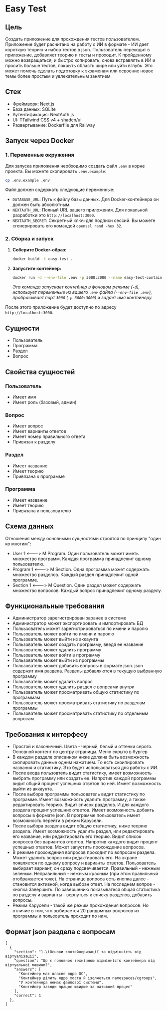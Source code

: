 # Easy Test

## Цель
Создать приложение для прохождения тестов пользователем. Приложение будет расчитано на работу с ИИ в формате - ИИ дает короткую теорию и набор тестов в json. Пользователь переходит в приложение, добавляет теорию и тесты и проходит. К пройденному можно возвращаться, и быстро копировать, снова встравялть в ИИ и просить больше тестов, покрыть область шире или уйти вглубь. Это может помочь сделать подготовку к экзаменам или освоение новое темы более простым и увлекательным занятием.

## Стек
- Фреймворк: Next.js
- База данных: SQLite
- Аутентификация: NextAuth.js
- UI: TTailwind CSS v4 + shadcn/ui
- Развертывание: Dockerfile для Railway

## Запуск через Docker

### 1. Переменные окружения

Для запуска приложения необходимо создать файл `.env` в корне проекта. Вы можете скопировать `.env.example`:

```bash
cp .env.example .env
```

Файл должен содержать следующие переменные:

- `DATABASE_URL`: Путь к файлу базы данных. Для Docker-контейнера он должен быть абсолютным.
- `NEXTAUTH_URL`: Полный URL вашего приложения. Для локальной разработки это `http://localhost:3000`.
- `NEXTAUTH_SECRET`: Секретный ключ для подписи сессий. Вы можете сгенерировать его командой `openssl rand -hex 32`.

### 2. Сборка и запуск

1.  **Соберите Docker-образ:**
    ```bash
    docker build -t easy-test .
    ```

2.  **Запустите контейнер:**
    ```bash
    docker run -d --env-file .env -p 3000:3000 --name easy-test-container easy-test
    ```
    *Эта команда запускает контейнер в фоновом режиме (`-d`), использует переменные из вашего `.env` файла (`--env-file .env`), пробрасывает порт `3000` (`-p 3000:3000`) и задает имя контейнеру.*

После этого приложение будет доступно по адресу `http://localhost:3000`.


## Сущности
- Пользователь
- Программа
- Раздел
- Вопрос

## Свойства сущностей

### Пользователь
- Имеет имя
- Имеет роль (базовый, админ)

### Вопрос
- Имеет вопрос
- Имеет варианты ответов
- Имеет номер правильного ответа
- Привязан к разделу

### Раздел
- Имеет название
- Имеет теорию
- Привязана к программе

### Программа
- Имеет название
- Имеет теорию
- Привязана к пользователю

## Схема данных
Отношения между основными сущностями строятся по принципу "один ко многим":
- User 1 <---> M Program. Один пользователь может иметь множество программ. Каждая программа принадлежит одному пользователю.
- Program 1 <---> M Section. Одна программа может содержать множество разделов. Каждый раздел принадлежит одной программе.
- Section 1 <---> M Question. Один раздел может содержать множество вопросов. Каждый вопрос принадлежит одному разделу.

## Функциональные требования
- Администратор зарегистрирован заранее в системе
- Администратор может экспортировать и импортировать БД
- Полььзователь может зарегистрироваться по имени и паролю
- Пользователь может войти по имени и паролю
- Пользователь может выйти из аккаунта
- Пользователь может создать программу, введя ее название
- Пользователь может удалить программу
- Пользователь может войти в программу
- Пользователь может выйти из программы
- Пользователь может добавить вопросы в формате json. json содержит имя раздела. Разделы добавляются в текущую выбранную программу
- Пользователь может удалить вопрос
- Пользователь может удалить раздел с вопрсами внутри
- Пользователь может просматривать общую статистику по программам
- Пользователь может просматривать статистику по разделам программы
- Пользователь может просматривать статистику по отдельным вопросам

## Требования к интерфесу
- Простой и лаконичный. Цвета - черный, белый и оттенки серого. Основной контент по центру страницы. Меню скрыто в бургер
- В каждом разделе описанном ниже должна быть возможность скопировать данные одним нажатием. То есть скоипировать названия и статистику. Это будет использоваться для работы с ИИ.
- После входа пользовтель видит статистику, имеет возможность выбрать программу или создать ее. Напротив каждой программы видит общий процент успешних ответов по ней. Имеет возможность выйти из аккаунта.
- После выбора программы пользователь видит статистику по программе. Имеет возможность удалить программу, а также редактировать теорию. Видит список разделов. И для каждого раздела процент успешних ответов. Имеет возможность добаить вопросы в формате json. В программе пользователь имеет возможность перейти в режим Карусели.
- После выбора раздела видит общую статистику, ниже теорию раздела. Имеет возможность удалить раздел, или редактировать его название, или редактировать его теорию. Видит список вопросов без вариантов ответов. Напротив каждого видит процент успешных ответов. Может запустить прохождение вопросов.
- В режиме прохождения вопросов проходит по вопросам раздела. Может удалить вопрос или редактировать его. На экране появляется по одному вопросу и варианты ответов. Пользователь выбирает вариант, он сразу подсвечивается. Правильный - нежным зеленым. Неправильный - нежным красным (при этом правильный отображается тоже). На странице вопроса есть кнопка далее - становится активной, когда выбран ответ. На последнем вопрое - кнопка Завершить. По завершению показыватеся общая статистика по разделу и варианты - вернуться к списку разделов, добавить вопросы.
- Режим Карусели - такой же режим прохождения вопросов. Но отличие в том, что выбирается 20 рандомных вопросов из программы и пользовтель проходит по ним.

## Формат json раздела с вопросам
```
[
  {
    "section": "1.\tОснови контейнеризації та відмінність від віртуалізації",
    "question": "Що є головною технічною відмінністю контейнера від віртуальної машини?",
    "answers": [
      "Контейнер має власне ядро ОС",
      "Контейнер ділить ядро хоста й ізолюється namespaces/cgroups",
      "У контейнера немає файлової системи",
      "Контейнер завжди працює швидше за нативний процес"
    ],
    "correct": 1
  },
]
```
